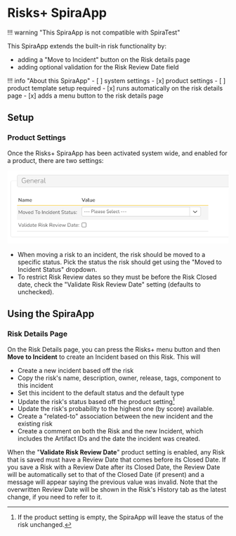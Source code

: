 # Risks+ SpiraApp

!!! warning "This SpiraApp is not compatible with SpiraTest"

This SpiraApp extends the built-in risk functionality by:

- adding a "Move to Incident" button on the Risk details page 
- adding optional validation for the Risk Review Date field

!!! info "About this SpiraApp"
    - [ ] system settings
    - [x] product settings 
    - [ ] product template setup required
    - [x] runs automatically on the risk details page
    - [x] adds a menu button to the risk details page

## Setup
### Product Settings
Once the Risks+ SpiraApp has been activated system wide, and enabled for a product, there are two settings:

![Shows two settings. Moved to Incident Status: with a dropdown select, and Validate Risk Review Date?: with a blank text box](img/risksplus-settings.png)

- When moving a risk to an incident, the risk should be moved to a specific status. Pick the status the risk should get using the "Moved to Incident Status" dropdown.
- To restrict Risk Review dates so they must be before the Risk Closed date, check the "Validate Risk Review Date" setting (defaults to unchecked).

## Using the SpiraApp
### Risk Details Page
On the Risk Details page, you can press the Risks+ menu button and then **Move to Incident** to create an Incident based on this Risk. This will

- Create a new incident based off the risk
- Copy the risk's name, description, owner, release, tags, component to this incident
- Set this incident to the default status and the default type
- Update the risk's status based off the product setting[^1]
- Update the risk's probability to the highest one (by score) available. 
- Create a "related-to" association between the new incident and the existing risk
- Create a comment on both the Risk and the new Incident, which includes the Artifact IDs and the date the incident was created. 

When the "**Validate Risk Review Date**" product setting is enabled, any Risk that is saved must have a Review Date that comes before its Closed Date. If you save a Risk with a Review Date after its Closed Date, the Review Date will be automatically set to that of the Closed Date (if present) and a message will appear saying the previous value was invalid. Note that the overwritten Review Date will be shown in the Risk's History tab as the latest change, if you need to refer to it.

[^1]: If the product setting is empty, the SpiraApp will leave the status of the risk unchanged.